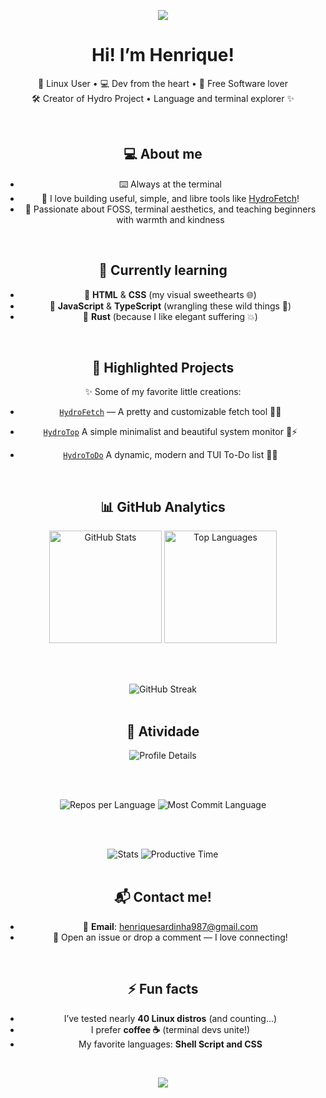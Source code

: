 
<p align="center">
  <img src="https://capsule-render.vercel.app/api?type=waving&color=4493f8&height=200&section=header&text=Henriquehnnm&fontSize=40&fontColor=F8F8F2" />
</p>

<h1 align="center">Hi! I’m Henrique!</h1>
<p align="center">
  🐧 Linux User • 💻 Dev from the heart • 💙 Free Software lover <br/>
  🛠 Creator of Hydro Project • Language and terminal explorer ✨
</p>

<br>

<div align="center">
  
## 💻 About me

- ⌨️ Always at the terminal
- 🔧 I love building useful, simple, and libre tools like [HydroFetch](https://github.com/Henriquehnnm/HydroFetch)!
- 🚀 Passionate about FOSS, terminal aesthetics, and teaching beginners with warmth and kindness

<br>

<h2>🌱 Currently learning</h2>

- 🎨 **HTML** & **CSS** (my visual sweethearts 🌐)
- 🧠 **JavaScript** & **TypeScript** (wrangling these wild things 🤯)
- 🦀 **Rust** (because I like elegant suffering 💥)

<br>

## 🚀 Highlighted Projects

✨ Some of my favorite little creations:

- [`HydroFetch`](https://github.com/Henriquehnnm/HydroFetch) — A pretty and customizable fetch tool 🐚💙  

- [`HydroTop`](https://github.com/Henriquehnnm/HydroTop) A simple minimalist and beautiful system monitor 🐍⚡

- [`HydroToDo`](https://github.com/Henriquehnnm/HydroToDo) A dynamic, modern and TUI To-Do list 🐍📃

<br>
</div>

<div align="center">
  
## 📊 GitHub Analytics

<div align="center">
  <img height="180em" src="https://github-readme-stats.vercel.app/api?username=Henriquehnnm&show_icons=true&theme=github_dark&hide_border=true&count_private=true&include_all_commits=true" alt="GitHub Stats"/>
  <img height="180em" src="https://github-readme-stats.vercel.app/api/top-langs/?username=Henriquehnnm&layout=compact&theme=github_dark&hide_border=true&langs_count=8" alt="Top Languages"/>
  
  <br><br>
  
  <img src="https://github-readme-streak-stats.herokuapp.com/?user=Henriquehnnm&theme=github_dark&hide_border=true" alt="GitHub Streak"/>
</div>

<br>

## 🚀 Atividade

<div align="center">
  <img src="https://github-profile-summary-cards.vercel.app/api/cards/profile-details?username=Henriquehnnm&theme=github_dark" alt="Profile Details"/>
  
  <br><br>
  
  <img src="https://github-profile-summary-cards.vercel.app/api/cards/repos-per-language?username=Henriquehnnm&theme=github_dark" alt="Repos per Language"/>
  <img src="https://github-profile-summary-cards.vercel.app/api/cards/most-commit-language?username=Henriquehnnm&theme=github_dark" alt="Most Commit Language"/>
  
  <br><br>
  
  <img src="https://github-profile-summary-cards.vercel.app/api/cards/stats?username=Henriquehnnm&theme=github_dark" alt="Stats"/>
  <img src="https://github-profile-summary-cards.vercel.app/api/cards/productive-time?username=Henriquehnnm&theme=github_dark&utc_offset=-3" alt="Productive Time"/>
</div>

<br>

## 📬 Contact me!

- 📧 **Email**: henriquesardinha987@gmail.com  
- 💬 Open an issue or drop a comment — I love connecting!

<br>

## ⚡ Fun facts

- I’ve tested nearly **40 Linux distros** (and counting...)
- I prefer **coffee ☕** (terminal devs unite!)
- My favorite languages: **Shell Script and CSS**    

<br>

<p align="center">
  <img src="https://capsule-render.vercel.app/api?type=waving&color=4493f8&height=120&section=footer"/>
</p>
